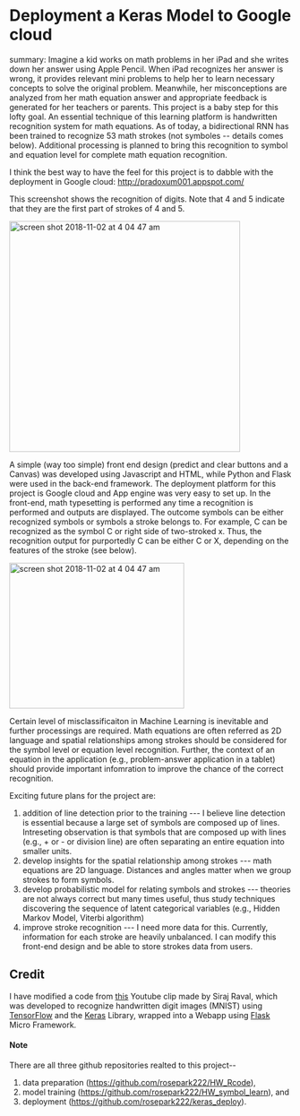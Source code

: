 # Deployment a Keras Model to Google cloud

summary: Imagine a kid works on math problems in her iPad and she writes down her answer using Apple Pencil. When iPad recognizes her answer is wrong, it provides relevant mini problems to help her to learn necessary concepts to solve the original problem. Meanwhile, her misconceptions are analyzed from her math equation answer and appropriate feedback is generated for her teachers or parents. This project is a baby step for this lofty goal. An essential technique of this learning platform is handwritten recognition system for math equations. As of today, a bidirectional RNN has been trained to recognize 53 math strokes (not symboles -- details comes below). Additional processing is planned to bring this recognition to symbol and equation level for complete math equation recognition.

I think the best way to have the feel for this project is to dabble with the deployment in Google cloud:      http://pradoxum001.appspot.com/

<!--- ![screenshot from 2018-11-01 08-46-12](https://user-images.githubusercontent.com/38844805/47862556-a495d480-ddb2-11e8-98f0-0a55746f2dbc.png) --> 
This screenshot shows the recognition of digits. Note that 4 and 5 indicate that they are the first part of strokes of 4 and 5.

<img width="412" alt="screen shot 2018-11-02 at 4 04 47 am" src="https://user-images.githubusercontent.com/38844805/47862556-a495d480-ddb2-11e8-98f0-0a55746f2dbc.png">

A simple (way too simple) front end design (predict and clear buttons and a Canvas) was developed using Javascript and HTML, while Python and Flask were used in the back-end framework. The deployment platform for this project is Google cloud  and App engine was very easy to set up. In the front-end, math typesetting is performed any time a recognition is performed and outputs are displayed. The outcome symbols can be either recognized symbols or symbols a stroke belongs to. For example, C can be recognized as the symbol C or right side of two-stroked x. Thus, the recognition output for purportedly C can be either C or X, depending on the features of the stroke (see below). 

<img width="312" height="260" alt="screen shot 2018-11-02 at 4 04 47 am" src="https://user-images.githubusercontent.com/38844805/47912120-bfb92080-de54-11e8-8e7c-ff626ac8abd6.png">

Certain level of misclassificaiton in Machine Learning is inevitable and further processings are required. Math equations are often referred as 2D language and spatial relationships among strokes should be considered for the symbol level or equation level  recognition. Further, the context of an equation in the application (e.g., problem-answer application in a tablet) should provide important infomration to improve the chance of the correct recognition. 

Exciting future plans for the project are:
 1. addition of line detection prior to the training --- I believe line detection is essential because a large set of symbols  are composed up of lines. Intreseting observation is that symbols that are composed up with lines (e.g., + or - or division line) are often separating an entire equation into smaller units. 
 2. develop insights for the spatial relationship among strokes --- math equations are 2D language. Distances and angles matter when we group strokes to form symbols.
 3. develop probabilistic model for relating symbols and strokes --- theories are not always correct but many times useful, thus study techniques discovering the sequence of latent categorical variables (e.g.,  Hidden Markov Model, Viterbi algorithm)
 4. improve stroke recognition --- I need more data for this.  Currently, information for each stroke are heavily unbalanced. I can modify this front-end design and be able to store strokes data from users.


## Credit

I have modified a code from [this](https://youtu.be/f6Bf3gl4hWY) Youtube clip made by Siraj Raval, which was developed to recognize handwritten digit images (MNIST) using [TensorFlow](https://www.tensorflow.org/) and the [Keras](http://keras.io/) Library, wrapped into a Webapp using [Flask](http://flask.pocoo.org/) Micro Framework.

#### Note
There are all three github repositories realted to this project--  
 1) data preparation (https://github.com/rosepark222/HW_Rcode), 
 2) model training (https://github.com/rosepark222/HW_symbol_learn), and 
 3) deployment (https://github.com/rosepark222/keras_deploy). 

